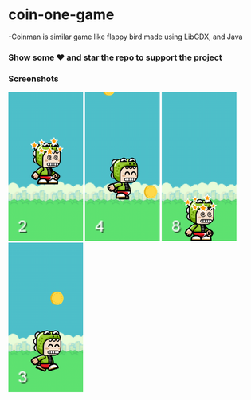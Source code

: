 # coin-one-game
-Coinman is similar game like flappy bird made using LibGDX, and Java
### Show some :heart: and star the repo to support the project

### Screenshots

<img src="ss1.jpg" height="300em" /> <img src="ss2.jpg" height="300em" /> <img src="ss3.jpg" height="300em" /> <img src="ss4.jpg" height="300em" />

